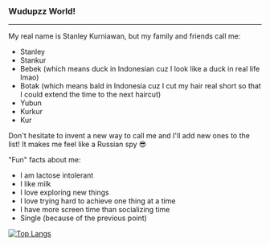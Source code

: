 ### Wudupzz World!

---

My real name is Stanley Kurniawan, but my family and friends call me: 

- Stanley
- Stankur
- Bebek (which means duck in Indonesian cuz I look like a duck in real life lmao)
- Botak (which means bald in Indonesia cuz I cut my hair real short so that I could extend the time to the next haircut)
- Yubun
- Kurkur
- Kur

Don't hesitate to invent a new way to call me and I'll add new ones to the list! It makes me feel like a Russian spy 😎

"Fun" facts about me:

- I am lactose intolerant
- I like milk
- I love exploring new things
- I love trying hard to achieve one thing at a time
- I have more screen time than socializing time
- Single (because of the previous point)


[![Top Langs](https://github-readme-stats.vercel.app/api/top-langs/?username=stankur&theme=react&layout=compact)](https://github.com/stankur/github-readme-stats)


<!--
**stankur/stankur** is a ✨ _special_ ✨ repository because its `README.md` (this file) appears on your GitHub profile.

Here are some ideas to get you started:

- 🔭 I’m currently working on ...
- 🌱 I’m currently learning ...
- 👯 I’m looking to collaborate on ...
- 🤔 I’m looking for help with ...
- 💬 Ask me about ...
- 📫 How to reach me: ...
- 😄 Pronouns: ...
- ⚡ Fun fact: ...
-->
